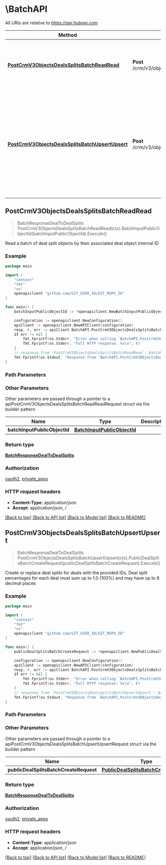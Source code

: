 # \BatchAPI

All URIs are relative to *https://api.hubapi.com*

Method | HTTP request | Description
------------- | ------------- | -------------
[**PostCrmV3ObjectsDealsSplitsBatchReadRead**](BatchAPI.md#PostCrmV3ObjectsDealsSplitsBatchReadRead) | **Post** /crm/v3/objects/deals/splits/batch/read | Read a batch of deal split objects by their associated deal object internal ID
[**PostCrmV3ObjectsDealsSplitsBatchUpsertUpsert**](BatchAPI.md#PostCrmV3ObjectsDealsSplitsBatchUpsertUpsert) | **Post** /crm/v3/objects/deals/splits/batch/upsert | Create or replace deal splits for deals with the provided IDs. Deal split percentages for each deal must sum up to 1.0 (100%) and may have up to 8 decimal places



## PostCrmV3ObjectsDealsSplitsBatchReadRead

> BatchResponseDealToDealSplits PostCrmV3ObjectsDealsSplitsBatchReadRead(ctx).BatchInputPublicObjectId(batchInputPublicObjectId).Execute()

Read a batch of deal split objects by their associated deal object internal ID

### Example

```go
package main

import (
	"context"
	"fmt"
	"os"
	openapiclient "github.com/GIT_USER_ID/GIT_REPO_ID"
)

func main() {
	batchInputPublicObjectId := *openapiclient.NewBatchInputPublicObjectId([]openapiclient.PublicObjectId{*openapiclient.NewPublicObjectId("Id_example")}) // BatchInputPublicObjectId | 

	configuration := openapiclient.NewConfiguration()
	apiClient := openapiclient.NewAPIClient(configuration)
	resp, r, err := apiClient.BatchAPI.PostCrmV3ObjectsDealsSplitsBatchReadRead(context.Background()).BatchInputPublicObjectId(batchInputPublicObjectId).Execute()
	if err != nil {
		fmt.Fprintf(os.Stderr, "Error when calling `BatchAPI.PostCrmV3ObjectsDealsSplitsBatchReadRead``: %v\n", err)
		fmt.Fprintf(os.Stderr, "Full HTTP response: %v\n", r)
	}
	// response from `PostCrmV3ObjectsDealsSplitsBatchReadRead`: BatchResponseDealToDealSplits
	fmt.Fprintf(os.Stdout, "Response from `BatchAPI.PostCrmV3ObjectsDealsSplitsBatchReadRead`: %v\n", resp)
}
```

### Path Parameters



### Other Parameters

Other parameters are passed through a pointer to a apiPostCrmV3ObjectsDealsSplitsBatchReadReadRequest struct via the builder pattern


Name | Type | Description  | Notes
------------- | ------------- | ------------- | -------------
 **batchInputPublicObjectId** | [**BatchInputPublicObjectId**](BatchInputPublicObjectId.md) |  | 

### Return type

[**BatchResponseDealToDealSplits**](BatchResponseDealToDealSplits.md)

### Authorization

[oauth2](../README.md#oauth2), [private_apps](../README.md#private_apps)

### HTTP request headers

- **Content-Type**: application/json
- **Accept**: application/json, */*

[[Back to top]](#) [[Back to API list]](../README.md#documentation-for-api-endpoints)
[[Back to Model list]](../README.md#documentation-for-models)
[[Back to README]](../README.md)


## PostCrmV3ObjectsDealsSplitsBatchUpsertUpsert

> BatchResponseDealToDealSplits PostCrmV3ObjectsDealsSplitsBatchUpsertUpsert(ctx).PublicDealSplitsBatchCreateRequest(publicDealSplitsBatchCreateRequest).Execute()

Create or replace deal splits for deals with the provided IDs. Deal split percentages for each deal must sum up to 1.0 (100%) and may have up to 8 decimal places

### Example

```go
package main

import (
	"context"
	"fmt"
	"os"
	openapiclient "github.com/GIT_USER_ID/GIT_REPO_ID"
)

func main() {
	publicDealSplitsBatchCreateRequest := *openapiclient.NewPublicDealSplitsBatchCreateRequest([]openapiclient.PublicDealSplitsCreateRequest{*openapiclient.NewPublicDealSplitsCreateRequest([]openapiclient.PublicDealSplitInput{*openapiclient.NewPublicDealSplitInput(float32(123), int32(123))}, int32(123))}) // PublicDealSplitsBatchCreateRequest | 

	configuration := openapiclient.NewConfiguration()
	apiClient := openapiclient.NewAPIClient(configuration)
	resp, r, err := apiClient.BatchAPI.PostCrmV3ObjectsDealsSplitsBatchUpsertUpsert(context.Background()).PublicDealSplitsBatchCreateRequest(publicDealSplitsBatchCreateRequest).Execute()
	if err != nil {
		fmt.Fprintf(os.Stderr, "Error when calling `BatchAPI.PostCrmV3ObjectsDealsSplitsBatchUpsertUpsert``: %v\n", err)
		fmt.Fprintf(os.Stderr, "Full HTTP response: %v\n", r)
	}
	// response from `PostCrmV3ObjectsDealsSplitsBatchUpsertUpsert`: BatchResponseDealToDealSplits
	fmt.Fprintf(os.Stdout, "Response from `BatchAPI.PostCrmV3ObjectsDealsSplitsBatchUpsertUpsert`: %v\n", resp)
}
```

### Path Parameters



### Other Parameters

Other parameters are passed through a pointer to a apiPostCrmV3ObjectsDealsSplitsBatchUpsertUpsertRequest struct via the builder pattern


Name | Type | Description  | Notes
------------- | ------------- | ------------- | -------------
 **publicDealSplitsBatchCreateRequest** | [**PublicDealSplitsBatchCreateRequest**](PublicDealSplitsBatchCreateRequest.md) |  | 

### Return type

[**BatchResponseDealToDealSplits**](BatchResponseDealToDealSplits.md)

### Authorization

[oauth2](../README.md#oauth2), [private_apps](../README.md#private_apps)

### HTTP request headers

- **Content-Type**: application/json
- **Accept**: application/json, */*

[[Back to top]](#) [[Back to API list]](../README.md#documentation-for-api-endpoints)
[[Back to Model list]](../README.md#documentation-for-models)
[[Back to README]](../README.md)

